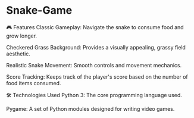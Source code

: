 # Snake-Game
🎮 Features
  Classic Gameplay: Navigate the snake to consume food and grow longer.
  
  Checkered Grass Background: Provides a visually appealing, grassy field aesthetic.

  Realistic Snake Movement: Smooth controls and movement mechanics.
  
  Score Tracking: Keeps track of the player's score based on the number of food items consumed.

🛠️ Technologies Used
  Python 3: The core programming language used.
  
  Pygame: A set of Python modules designed for writing video games.
